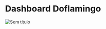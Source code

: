 # Dashboard Doflamingo

![Sem título](https://github.com/user-attachments/assets/413ce0a1-a53d-477b-b5e7-32a79c64550b)
